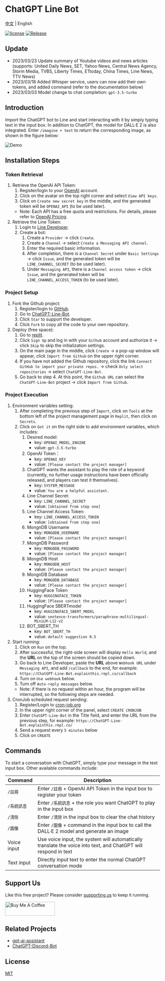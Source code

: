 # ChatGPT Line Bot

[中文](README.md) | English

[![license](https://img.shields.io/pypi/l/ansicolortags.svg)](LICENSE) [![Release](https://img.shields.io/github/v/release/TheExplainthis/ChatGPT-Line-Bot)](https://github.com/TheExplainthis/ChatGPT-Line-Bot/releases/)


## Update
- 2023/03/23 Update summary of Youtube videos and news articles (supports: United Daily News, SET, Yahoo News, Central News Agency, Storm Media, TVBS, Liberty Times, ETtoday, China Times, Line News, TTV News)
- 2023/03/18 Added Whisper service, users can now add their own tokens, and added command (refer to the documentation below)
- 2023/03/03 Model change to chat completion: `gpt-3.5-turbo`


## Introduction
Import the ChatGPT bot to Line and start interacting with it by simply typing text in the input box. In addition to ChatGPT, the model for DALL·E 2 is also integrated. Enter `/imagine + text` to return the corresponding image, as shown in the figure below:

![Demo](https://github.com/TheExplainthis/ChatGPT-Line-Bot/blob/main/demo/chatgpt-line-bot.gif)

## Installation Steps
### Token Retrieval
1. Retrieve the OpenAI API Token:
    1. Register/login to your [OpenAI](https://beta.openai.com/) account.
    2. Click on the avatar on the top right corner and select `View API keys`.
    3. Click on `Create new secret key` in the middle, and the generated token will be `OPENAI_API` (to be used later).
    - Note: Each API has a free quota and restrictions. For details, please refer to [OpenAI Pricing](https://openai.com/api/pricing/).
2. Retrieve the Line Token:
    1. Login to [Line Developer](https://developers.line.biz/zh-hant/).
    2. Create a bot:
        1. Create a `Provider` -> click `Create`.
        2. Create a `Channel` -> select `Create a Messaging API channel`.
        3. Enter the required basic information.
        4. After completion, there is a `Channel Secret` under `Basic Settings` -> click `Issue`, and the generated token will be `LINE_CHANNEL_SECRET` (to be used later).
        5. Under `Messaging API`, there is a `Channel access token` -> click `Issue`, and the generated token will be `LINE_CHANNEL_ACCESS_TOKEN` (to be used later).

### Project Setup
1. Fork the Github project:
    1. Register/login to [GitHub](https://github.com/).
    2. Go to [ChatGPT-Line-Bot](https://github.com/TheExplainthis/ChatGPT-Line-Bot).
    3. Click `Star` to support the developer.
    4. Click `Fork` to copy all the code to your own repository.
2. Deploy (free space):
    1. Go to [replit](https://replit.com/).
    2. Click `Sign Up` and log in with your `Github` account and authorize it -> click `Skip` to skip the initialization settings.
    3. On the main page in the middle, click `Create` -> a pop-up window will appear, click `Import from Github` on the upper right corner.
    4. If you have not added the Github repository, click the link `Connect GitHub to import your private repos.` -> check `Only select repositories` -> select `ChatGPT-Line-Bot`.
    5. Go back to step 4. At this point, the `Github URL` can select the `ChatGPT-Line-Bot` project -> click `Import from Github`.

### Project Execution
1. Environment variables setting:
    1. After completing the previous step of `Import`, click on `Tools` at the bottom left of the project management page in `Replit`, then click on `Secrets`.
    2. Click on `Got it` on the right side to add environment variables, which includes:
        1. Desired model:
            - key: `OPENAI_MODEL_ENGINE`
            - value: `gpt-3.5-turbo`
        2. OpenAI Token：
            - key: `OPENAI_KEY`
            - value: `[Please contact the project manager]`
        3. ChatGPT wants the assistant to play the role of a keyword (currently, no further usage instructions have been officially released, and players can test it themselves).
            - key: `SYSTEM_MESSAGE`
            - value: `You are a helpful assistant.`
        4. Line Channel Secret:
            - key: `LINE_CHANNEL_SECRET`
            - value: `[obtained from step one]`
        5. Line Channel Access Token:
            - key: `LINE_CHANNEL_ACCESS_TOKEN`
            - value: `[obtained from step one]`
        6. MongnDB Username
            - key: `MONGODB_USERNAME`
            - value: `[Please contact the project manager]`
        7. MongnDB Password
            - key: `MONGODB_PASSWORD`
            - value: `[Please contact the project manager]`
        8. MongnDB Host
            - key: `MONGODB_HOST`
            - value: `[Please contact the project manager]`
        9. MongnDB Database
            - key: `MONGODB_DATABASE`
            - value: `[Please contact the project manager]`
        10. HuggingFace Token
            - key: `HUGGINGFACE_TOKEN`
            - value: `[Please contact the project manager]`
        11. HuggingFace SBERTmodel
            - key: `HUGGINGFACE_SBERT_MODEL`
            - value: `sentence-transformers/paraphrase-multilingual-MiniLM-L12-v2`
        12. BOT_SBERT_TH
            - key: `BOT_SBERT_TH`
            - value: `default suggestion 0.5`
2. Start running:
    1. Click on `Run` on the top.
    2. After successful, the right-side screen will display `Hello World`, and the **URL** on the top of the screen should be copied down.
    3. Go back to Line Developer, paste the **URL** above `Webhook URL` under `Messaging API`, and add `/callback` to the end, for example: `https://ChatGPT-Line-Bot.explainthis.repl.co/callback`
    4. Turn on `Use webhook` below.
    5. Turn off `Auto-reply messages` below.
    - Note: if there is no request within an hour, the program will be interrupted, so the following steps are needed.
3. CronJob scheduled request sending:
    1. Register/Login to [cron-job.org](https://cron-job.org/en/)
    2. In the upper right corner of the panel, select `CREATE CRONJOB`
    3. Enter `ChatGPT-Line-Bot` in the Title field, and enter the URL from the previous step, for example: `https://ChatGPT-Line-Bot.explainthis.repl.co/`
    4. Send a request every `5 minutes` below
    5. Click on `CREATE`

## Commands
To start a conversation with ChatGPT, simply type your message in the text input box. Other available commands include:


| Command | Description |
| ------- | ----------- |
| `/註冊` | Enter `/註冊` + OpenAI API Token in the input box to register your token|
| `/系統訊息` | Enter `/系統訊息` + the role you want ChatGPT to play in the input box|
| `/清除` | Enter `/清除` in the input box to clear the chat history|
| `/圖像` | Enter `/圖像` + command in the input box to call the DALL·E 2 model and generate an image|
| Voice input | Use voice input, the system will automatically translate the voice into text, and ChatGPT will respond in text| 
| Text input | Directly input text to enter the normal ChatGPT conversation mode|


## Support Us
Like this free project? Please consider [supporting us](https://www.buymeacoffee.com/explainthis) to keep it running.

[<a href="https://www.buymeacoffee.com/explainthis" target="_blank"><img src="https://cdn.buymeacoffee.com/buttons/v2/default-yellow.png" height="45px" width="162px" alt="Buy Me A Coffee"></a>](https://www.buymeacoffee.com/explainthis)

## Related Projects
- [gpt-ai-assistant](https://github.com/memochou1993/gpt-ai-assistant)
- [ChatGPT-Discord-Bot](https://github.com/TheExplainthis/ChatGPT-Discord-Bot)

## License
[MIT](LICENSE)
